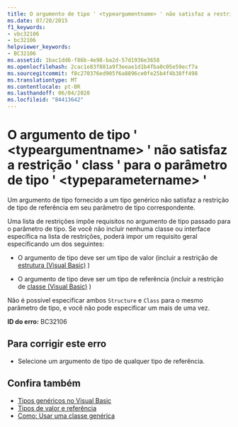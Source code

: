 ```yaml
---
title: O argumento de tipo ' <typeargumentname> ' não satisfaz a restrição ' class ' para o parâmetro de tipo ' <typeparametername> '
ms.date: 07/20/2015
f1_keywords:
- vbc32106
- bc32106
helpviewer_keywords:
- BC32106
ms.assetid: 1bac1dd6-f86b-4e98-ba2d-57d1936e3658
ms.openlocfilehash: 2cac1e83f881a9f3eeae1d1b4fba0c05e59ecf7a
ms.sourcegitcommit: f8c270376ed905f6a8896ce0fe25b4f4b38ff498
ms.translationtype: MT
ms.contentlocale: pt-BR
ms.lasthandoff: 06/04/2020
ms.locfileid: "84413642"
---
```

# <a name="type-argument-typeargumentname-does-not-satisfy-the-class-constraint-for-type-parameter-typeparametername"></a>O argumento de tipo ' \<typeargumentname> ' não satisfaz a restrição ' class ' para o parâmetro de tipo ' \<typeparametername> '
Um argumento de tipo fornecido a um tipo genérico não satisfaz a restrição de tipo de referência em seu parâmetro de tipo correspondente.  
  
 Uma lista de restrições impõe requisitos no argumento de tipo passado para o parâmetro de tipo. Se você não incluir nenhuma classe ou interface específica na lista de restrições, poderá impor um requisito geral especificando um dos seguintes:  
  
- O argumento de tipo deve ser um tipo de valor (incluir a restrição de [estrutura (Visual Basic)](../language-reference/statements/structure-statement.md) )  
  
- O argumento de tipo deve ser um tipo de referência (incluir a restrição de [classe (Visual Basic)](../language-reference/statements/class-statement.md) )  
  
 Não é possível especificar ambos `Structure` e `Class` para o mesmo parâmetro de tipo, e você não pode especificar um mais de uma vez.  
  
 **ID do erro:** BC32106  
  
## <a name="to-correct-this-error"></a>Para corrigir este erro  
  
- Selecione um argumento de tipo de qualquer tipo de referência.  
  
## <a name="see-also"></a>Confira também

- [Tipos genéricos no Visual Basic](../programming-guide/language-features/data-types/generic-types.md)
- [Tipos de valor e referência](../programming-guide/language-features/data-types/value-types-and-reference-types.md)
- [Como: Usar uma classe genérica](../programming-guide/language-features/data-types/how-to-use-a-generic-class.md)
